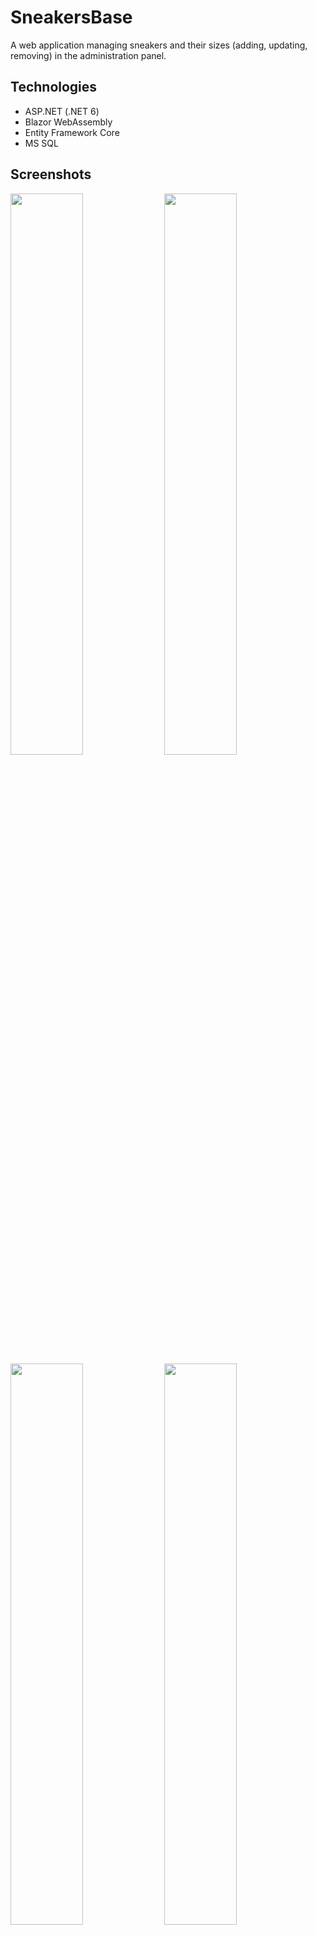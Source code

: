 # SneakersBase
A web application managing sneakers and their sizes (adding, updating, removing) in the administration panel.
## Technologies
- ASP.NET (.NET 6)
- Blazor WebAssembly
- Entity Framework Core
- MS SQL

## Screenshots
<p float="left">
  <img align="top" src="https://sneakersbase.blob.core.windows.net/github/main.png" width="48%" />
  <img align="top" src="https://sneakersbase.blob.core.windows.net/github/create.png" width="48%" />
  <img align="top" src="https://sneakersbase.blob.core.windows.net/github/size.png" width="48%" />
  <img align="top" src="https://sneakersbase.blob.core.windows.net/github/overview.png" width="48%" />
</p>
